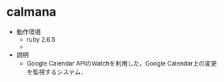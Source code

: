 # calmana
+ 動作環境
  + ruby 2.6.5
  + 
+ 説明
  + Google Calendar APIのWatchを利用した，Google Calendar上の変更を監視するシステム．
